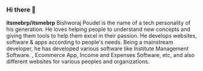 ### Hi there 👋


**itsmebrp/itsmebrp** Bishworaj Poudel is the name of a tech personality of his generation. He loves helping people to understand new concepts and giving them tools to help them excel in their passion. He develops websites, software & apps according to people's needs. Being a mainstream developer, he has developed various software like Institute Management Software. , Ecommerce App, Income and Expenses Software, etc, and also different websites for various peoples and organizations.

